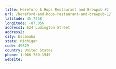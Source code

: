 ```yaml
---
title: Hereford & Hops Restaurant and Brewpub #1
url: /hereford-and-hops-restaurant-and-brewpub-1/
latitude: 45.7458
longitude: -87.056
address1: 624 Ludington Street
address2: 
city: Escanaba
state: Michigan
code: 49829
country: United States
phone: 1-906-789-1945
website: 
---
```


